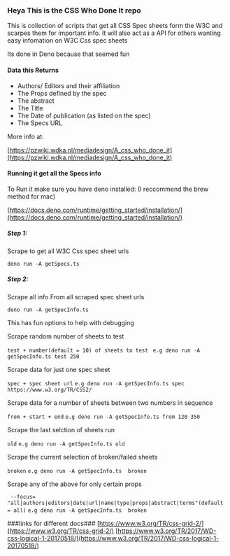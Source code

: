 ### Heya This is the CSS Who Done It repo

This is collection of scripts that get all CSS Spec sheets form the W3C and scarpes them for important info.
It will also act as a API for others wanting easy infomation on W3C Css spec sheets

Its done in Deno because that seemed fun


#### Data this Returns
- Authors/ Editors and their affiliation
- The Props defined by the spec
- The abstract
- The Title
- The Date of publication (as listed on the spec)
- The Specs URL 


More info at:

[https://pzwiki.wdka.nl/mediadesign/A_css_who_done_it](https://pzwiki.wdka.nl/mediadesign/A_css_who_done_it)

#### Running it get all the Specs info

To Run it make sure you have deno installed:
(I reccommend the brew method for mac)

[https://docs.deno.com/runtime/getting_started/installation/](https://docs.deno.com/runtime/getting_started/installation/)


##### Step 1:

Scrape to get all W3C Css spec sheet urls

``` deno run -A getSpecs.ts  ```

##### Step 2:

Scrape all info From all scraped spec sheet urls

``` deno run -A getSpecInfo.ts  ```

This has fun options to help with debugging

Scrape random number of sheets to test

``` test + number(default = 10) of sheets to test  ```
``` e.g deno run -A getSpecInfo.ts test 250 ```

Scrape data for just one spec sheet

``` spec + spec sheet url ```
``` e.g deno run -A getSpecInfo.ts spec https://www.w3.org/TR/CSS2/ ```

Scrape data for a number of sheets between two numbers in sequence

``` from + start + end ```
``` e.g deno run -A getSpecInfo.ts from 120 350 ```

Scrape the last selction of sheets run

``` old ```
``` e.g deno run -A getSpecInfo.ts old ```

Scrape the current selection of broken/failed sheets

``` broken ```
``` e.g deno run -A getSpecInfo.ts  broken ```


Scrape any of the above for only certain props

``` --focus= "all|authors|editors|date|url|name|type|props|abstract|terms"(default = all)```
``` e.g deno run -A getSpecInfo.ts  broken ```



###links for different docs###
[https://www.w3.org/TR/css-grid-2/](https://www.w3.org/TR/css-grid-2/) 
[https://www.w3.org/TR/2017/WD-css-logical-1-20170518/](https://www.w3.org/TR/2017/WD-css-logical-1-20170518/) 
